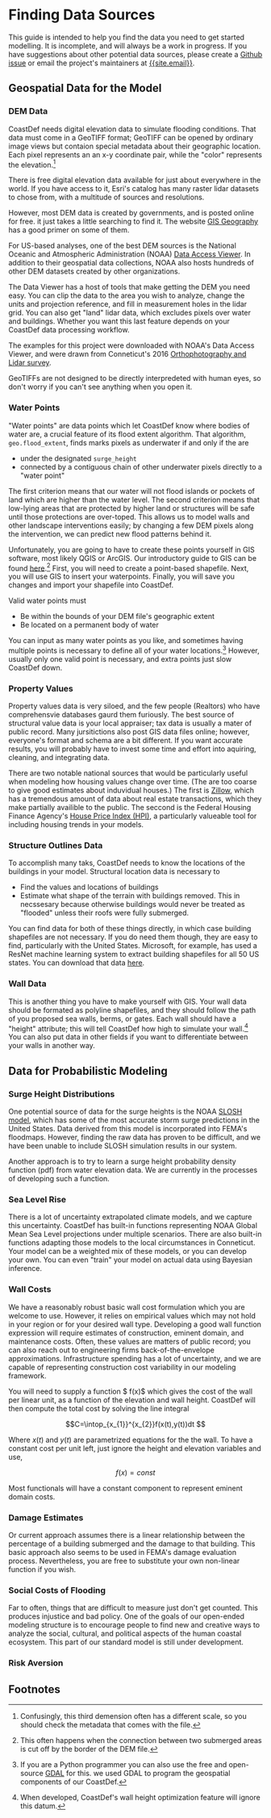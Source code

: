 
# Finding Data Sources

This guide is intended to help you find the data you need to get started modelling. It is incomplete, and will always be a work in progress. If you have suggestions about other potential data sources, please create a [Github issue](https://github.com/zdb999/coast-def/issues) or email the project's maintainers at [{{site.email}}](mailto:{{site.email}}).

## Geospatial Data for the Model

### DEM Data

CoastDef needs digital elevation data to simulate flooding conditions. That data must come in a GeoTIFF format; GeoTIFF can be opened by ordinary image views but contaion special metadata about their geographic location. Each pixel represents an an x-y coordinate pair, while the "color" represents the elevation.[^1]

[^1]: Confusingly, this third demension often has a different scale, so you should check the metadata that comes with the file.

There is free digital elevation data available for just about everywhere in the world. If you have access to it, Esri's catalog has many raster lidar datasets to chose from, with a multitude of sources and resolutions.

However, most DEM data is created by governments, and is posted online for free. it just takes a little searching to find it. The website [GIS Geography](https://gisgeography.com/free-global-dem-data-sources/) has a good primer on some of them.

For US-based analyses, one of the best DEM sources is the National Oceanic and Atmospheric Administration (NOAA) [Data Access Viewer](https://coast.noaa.gov/dataviewer/#/). In addition to their geospatial data collections, NOAA also hosts hundreds of other DEM datasets created by other organizations.

The Data Viewer has a host of tools that make getting the DEM you need easy. You can clip the data to the area you wish to analyze, change the units and projection reference, and fill in measurement holes in the lidar grid. You can also get "land" lidar data, which excludes pixels over water and buildings. Whether you want this last feature depends on your CoastDef data processing workflow.

The examples for this project were downloaded with NOAA's Data Access Viewer, and were drawn from Conneticut's 2016 [Orthophotography and Lidar survey](https://cteco.uconn.edu/data/flight2016/index.htm).

GeoTIFFs are not designed to be directly interpredeted with human eyes, so don't worry if you can't see anything when you open it.


### Water Points

"Water points" are data points which let CoastDef know where bodies of water are, a crucial feature of its flood extent algorithm. That algorithm, `geo.flood_extent`, finds marks pixels as underwater if and only if the are

- under the designated `surge_height`
- connected by a contiguous chain of other underwater pixels directly to a "water point"

The first criterion means that our water will not flood islands or pockets of land which are higher than the water level. The second criterion means that  low-lying areas that are protected by higher land or structures will be safe until those protections are over-toped. This allows us to model walls and other landscape interventions easily; by changing a few DEM pixels along the intervention, we can predict new flood patterns behind it.

Unfortunately, you are going to have to create these points yourself in GIS software, most likely QGIS or ArcGIS. Our introductory guide to GIS can be found [here](install.md).[^3] First, you will need to create a point-based shapefile. Next, you will use GIS to insert your waterpoints. Finally, you will save you changes and import your shapefile into CoastDef.

Valid water points must

- Be within the bounds of your DEM file's geographic extent
- Be located on a permanent body of water

You can input as many water points as you like, and sometimes having multiple points is necessary to define all of your water locations.[^2] However, usually only one valid point is necessary, and extra points just slow CoastDef down.

[^2]: If you are a Python programmer you can also use the free and open-source [GDAL](https://www.gdal.org/) for this. we used GDAL to program the geospatial components of our CoastDef.

[^3]: This often happens when the connection between two submerged areas is cut off by the border of the DEM file.

### Property Values 

Property values data is very siloed, and the few people (Realtors) who have comprehensvie databases gaurd them furiously. The best source of structural value data is your local appraiser; tax data is usually a mater of public record. Many jursitictions also post GIS data files online; however, everyone's format and schema are a bit different. If you want accurate results, you will probably have to invest some time and effort into aquiring, cleaning, and integrating data.

There are two notable national sources that would be particularly useful when modeling how housing values change over time. (The are too coarse to give good estimates about induvidual houses.) The first is [Zillow](https://www.zillow.com/research/data/), which has a tremendous amount of data about real estate transactions, which they make partially availible to the public. The seccond is the Federal Housing Finance Agency's [House Price Index (HPI)](https://www.fhfa.gov/DataTools/Downloads/Pages/House-Price-Index.aspx), a particularly valueable tool for including housing trends in your models.

### Structure Outlines Data

To accomplish many taks, CoastDef needs to know the locations of the buildings in your model. Structural location data is necessary to

- Find the values and locations of buildings 
- Estimate what shape of the terrain with buildings removed. This in necssesary because otherwise buildings would never be treated as "flooded" unless their roofs were fully submerged.

You can find data for both of these things directly, in which case building shapefiles are not necessary. If you do need them though, they are easy to find, particularly with the United States. Microsoft, for example, has used a ResNet machine learning system to extract building shapefiles for all 50 US states. You can download that data [here](https://github.com/Microsoft/USBuildingFootprints/).

### Wall Data

This is another thing you have to make yourself with GIS. Your wall data should be formated as polyline shapefiles, and they should follow the path of you proposed sea walls, berms, or gates. Each wall should have a "height" attribute; this will tell CoastDef how high to simulate your wall.[^4] You can also put data in other fields if you want to differentiate between your walls in another way.

[^4]: When developed, CoastDef's wall height optimization feature will ignore this datum.

## Data for Probabilistic Modeling

### Surge Height Distributions

One potential source of data for the surge heights is the NOAA [SLOSH model](https://slosh.nws.noaa.gov/), which has some of the most accurate storm surge predictions in the United States. Data derived from this model is incorporated into FEMA's floodmaps. However, finding the raw data has proven to be difficult, and we have been unable to include SLOSH simulation results in our system.

Another approach is to try to learn a surge height probability density function (pdf) from water elevation data. We are currently in the processes of developing such a function.

### Sea Level Rise

There is a lot of uncertainty extrapolated climate models, and we capture this uncertainty. CoastDef has built-in functions representing NOAA Global Mean Sea Level projections under multiple scenarios. There are also built-in functions adapting those models to the local circumstances in Conneticut. Your model can be a weighted mix of these models, or you can develop your own. You can even "train" your model on actual data using Bayesian inference.

### Wall Costs

We have a reasonably robust basic wall cost formulation which you are welcome to use. However, it relies on empirical values which may not hold in your region or for your desired wall type. Developing a good wall function expression will require estimates of construction, eminent domain, and maintenance costs. Often, these values are matters of public record; you can also reach out to engineering firms back-of-the-envelope approximations. Infrastructure spending has a lot of uncertainty, and we are capable of representing construction cost variability in our modeling framework.

You will need to supply a function $ f(x)$  which gives the cost of the wall per linear unit, as a function of the elevation and wall height. CoastDef will then compute the total cost by solving the line integral 

$$C=\intop_{x_{1}}^{x_{2}}f(x(t),y(t))dt
 $$

Where $x(t)$ and $y(t)$ are parametrized equations for the the wall. To have a constant cost per unit left, just ignore the height and elevation variables and use,

$$ f(x)=const $$

Most functionals will have a constant component to represent eminent domain costs.

### Damage Estimates

Or current approach assumes there is a linear relationship between the percentage of a building submerged and the damage to that building. This basic approach also seems to be used in FEMA's damage evaluation process. Nevertheless, you are free to substitute your own non-linear function if you wish.

### Social Costs of Flooding

Far to often, things that are difficult to measure just don't get counted. This produces injustice and bad policy. One of the goals of our open-ended modeling structure is to encourage people to find new and creative ways to analyze the social, cultural, and political aspects of the human coastal ecosystem. This part of our standard model is still under development.


### Risk Aversion

## Footnotes
